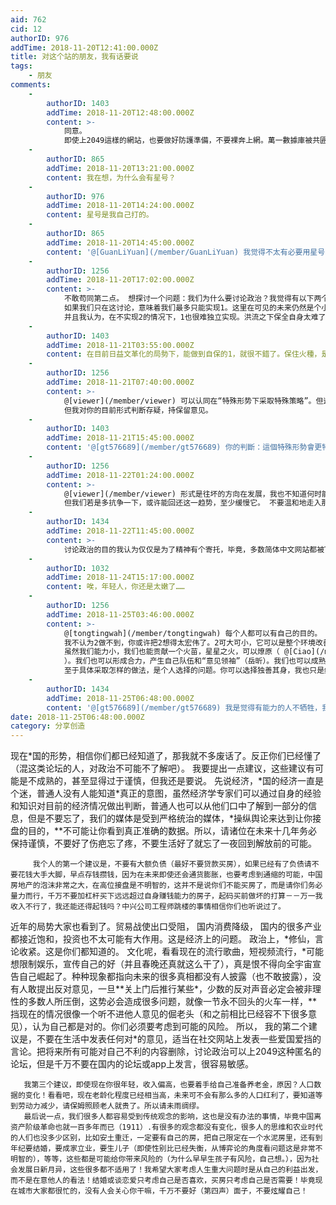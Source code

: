 ```yaml
---
aid: 762
cid: 12
authorID: 976
addTime: 2018-11-20T12:41:00.000Z
title: 对这个站的朋友，我有话要说
tags:
    - 朋友
comments:
    -
        authorID: 1403
        addTime: 2018-11-20T12:48:00.000Z
        content: >-
            同意。
            即使上2049這樣的網站，也要做好防護準備，不要裸奔上網。萬一數據庫被共匪盜了去，順著網線把你找去喝茶，要是趕上運動，進去個幾年的。不可大意。
    -
        authorID: 865
        addTime: 2018-11-20T13:21:00.000Z
        content: 我在想，为什么会有星号？
    -
        authorID: 976
        addTime: 2018-11-20T14:24:00.000Z
        content: 星号是我自己打的。
    -
        authorID: 865
        addTime: 2018-11-20T14:45:00.000Z
        content: '@[GuanLiYuan](/member/GuanLiYuan) 我觉得不太有必要用星号，这样增加了一些理解的障碍'
    -
        authorID: 1256
        addTime: 2018-11-20T17:02:00.000Z
        content: >-
            不敢苟同第二点。 想探讨一个问题：我们为什么要讨论政治？我觉得有以下两个 1：提高自身认识，从而保全自我 2：改善不满意的现实
            如果我们只在这讨论，意味着我们最多只能实现1。这里在可见的未来仍然是个小圈子，而要实现2，必须有更大的人群参与政治讨论。
            并且我认为，在不实现2的情况下，1也很难独立实现。洪流之下保全自身太难了。
    -
        authorID: 1403
        addTime: 2018-11-21T03:55:00.000Z
        content: 在目前日益文革化的局勢下，能做到自保的1，就很不錯了。保住火種，是實現2的基礎。
    -
        authorID: 1256
        addTime: 2018-11-21T07:40:00.000Z
        content: >-
            @[viewer](/member/viewer) 可以认同在“特殊形势下采取特殊策略”。但这也只是权宜之计。大方向还是鼓励2。
            但我对你的目前形式判断存疑，持保留意见。
    -
        authorID: 1403
        addTime: 2018-11-21T15:45:00.000Z
        content: '@[gt576689](/member/gt576689) 你的判斷：這個特殊形勢會更特殊下去嗎？要等多少年不再特殊？'
    -
        authorID: 1256
        addTime: 2018-11-22T01:24:00.000Z
        content: >-
            @[viewer](/member/viewer) 形式是往坏的方向在发展，我也不知道何时能回暖。
            但我们若是多抗争一下，或许能回还这一趋势，至少缓慢它。 不要温和地走入那良夜。
    -
        authorID: 1434
        addTime: 2018-11-22T11:45:00.000Z
        content: >-
            讨论政治的目的我认为仅仅是为了精神有个寄托，毕竟，多数简体中文网站都被TG控制了，想说一下真话太难了，但是不说又觉得难受。我很感激有各种网站生存下来，给反TG的华语人士提供精神家园。在我看来，讨论纯粹是发泄，我不觉得能做到上述第2点。那是不可能的。你要知道，在这里讨论的应该多数是对于决策插不上话的人，那些知道TG邪恶的高级人士选择沉默，拿既得利益，火不烧到自己就继续沉默，这你就知道为什么没用的。开个网站有人被威胁，被抓走，平凡人牺牲了自己给大家提供平台交流，而有能力的人却几乎什么也没做。怎么会成功？你若是真的行动了还会被智者笑话。所以说呢，要是同是华人朋友，大家只要尽力就好，深陷其中的强国高级知识分子和企业家无动于衷，不要做无谓的牺牲。没有他们出来，没有用的。你去抗议封锁github肯定没用，李开复就行。这就是差距了。
    -
        authorID: 1032
        addTime: 2018-11-24T15:17:00.000Z
        content: 唉，年轻人，你还是太嫩了……
    -
        authorID: 1256
        addTime: 2018-11-25T03:46:00.000Z
        content: >-
            @[tongtingwah](/member/tongtingwah) 每个人都可以有自己的目的。
            我不认为2做不到，你或许把2想得太宏伟了。2可大可小，它可以是整个环境改善的一小步，例如以前不能讨论XX，现在可以了。
            虽然我们能力小，我们也能贡献一个火苗，星星之火，可以燎原（ @[Ciao](/member/Ciao)
            ）。我们也可以形成合力，产生自己队伍和“意见领袖”（岳昕）。我们也可以成熟壮大自己，和被抛弃或背叛出来的所谓“高级人士”联合（郭文贵）。我们能做的有很多。虽然我承认意义有大小，但每一个都不是无谓的牺牲。
            至于具体采取怎样的做法，是个人选择的问题。你可以选择独善其身，我也只是给你，给其他看到的人一点我的感想。
    -
        authorID: 1434
        addTime: 2018-11-25T06:48:00.000Z
        content: '@[gt576689](/member/gt576689) 我是觉得有能力的人不牺牲，我们这些蚂蚁牺牲无用。'
date: 2018-11-25T06:48:00.000Z
category: 分享创造
---
```


现在\*国的形势，相信你们都已经知道了，那我就不多废话了。反正你们已经懂了（混这类论坛的人，对政治不可能不了解吧）。 我要提出一点建议，这些建议有可能是不成熟的，甚至显得过于谨慎，但我还是要说。 先说经济，\*国的经济一直是个迷，普通人没有人能知道\*真正的意图，虽然经济学专家们可以通过自身的经验和知识对目前的经济情况做出判断，普通人也可以从他们口中了解到一部分的信息，但是不要忘了，我们的媒体是受到严格统治的媒体，\*操纵舆论来达到让你接盘的目的，\*\*不可能让你看到真正准确的数据。所以，请诸位在未来十几年务必保持谨慎，不要好了伤疤忘了疼，不要生活好了就忘了一夜回到解放前的可能。

         我个人的第一个建议是，不要有大额负债（最好不要贷款买房），如果已经有了负债请不要花钱大手大脚，早点存钱攒钱，因为在未来即使还会通货膨胀，也要考虑到通缩的可能，中国房地产的泡沫非常之大，在高位接盘是不明智的，这并不是说你们不能买房了，而是请你们务必量力而行，千万不要加杠杆买下远远超过自身赚钱能力的房子，起码买前做坏的打算－－万一我收入不行了，我还能还得起钱吗？中兴公司工程师跳楼的事情相信你们也听说过了。
    

近年的局势大家也看到了。贸易战使出口受阻， 国内消费降级， 国内的很多产业都接近饱和，投资也不太可能有大作用。这是经济上的问题。 政治上，\*修仙，言论收紧。这是你们都知道的。 文化呢，看看现在的流行歌曲，短视频流行，\*可能想限制娱乐，宣传自己的好（并且春晚还真就这么干了），真是恨不得向全宇宙宣告自己崛起了。种种现象都指向未来的很多真相都没有人披露（也不敢披露），没有人敢提出反对意见，一旦**关上门后推行某些\*，少数的反对声音必定会被非理性的多数人所压倒，这势必会造成很多问题，就像一节永不回头的火车一样，**挡现在的情况很像一个听不进他人意见的倔老头（和之前相比已经容不下很多意见），认为自己都是对的。你们必须要考虑到可能的风险。 所以， 我的第二个建议是，不要在生活中发表任何对\*的意见，适当在社交网站上发表一些爱国爱挡的言论。把将来所有可能对自己不利的内容删除，讨论政治可以上2049这种匿名的论坛，但是千万不要在国内的论坛或app上发言，很容易敏感。

       我第三个建议，即使现在你很年轻，收入偏高，也要着手给自己准备养老金，原因？人口数据的变化！看看吧，现在老龄化程度已经相当高，未来可不会有那么多的人口红利了，要知道等到劳动力减少，请保姆照顾老人就贵了。所以请未雨绸缪。
       最后说一点，我们很多人都容易受到传统观念的影响，这也是没有办法的事情，毕竟中国离资产阶级革命也就一百多年而已（1911）.有很多的观念都没有变化，很多人的思维和农业时代的人们也没多少区别，比如安土重迁，一定要有自己的房，把自己限定在一个水泥房里，还有到年纪要结婚，要成家立业，要生儿子（即使性别比已经失衡，从博弈论的角度看问题这是非常不明智的），等等，这些都是可能给你带来风险的（为什么早早生孩子有风险，自己想。），因为社会发展日新月异，这些很多都不适用了！我希望大家考虑人生重大问题时是从自己的利益出发，而不是在意他人的看法！结婚或谈恋爱只考虑自己是否喜欢，买房只考虑自己是否需要！毕竟现在城市大家都很忙的，没有人会关心你干嘛，千万不要好（第四声）面子，不要炫耀自己！
